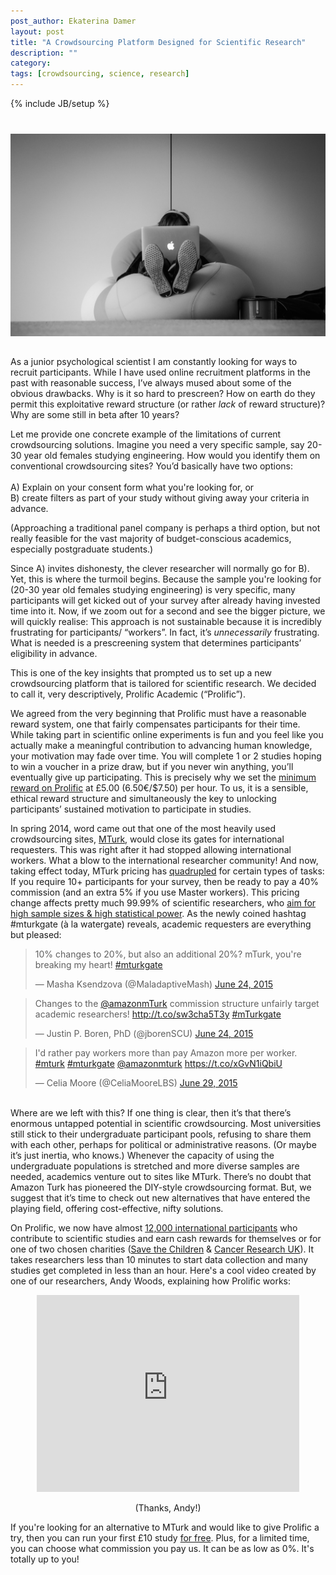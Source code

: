 ```yaml
---
post_author: Ekaterina Damer
layout: post
title: "A Crowdsourcing Platform Designed for Scientific Research"
description: ""
category: 
tags: [crowdsourcing, science, research]
---
```

{% include JB/setup %}

<div class="row">
	<div class="col-md-12">
 		<img class="img-responsive col-md-12" style="display: block;margin-left: auto;margin-right: auto;margin-top:40px;margin-bottom:15px;" src="/assets/img/LeanBack.jpg">
	 </div>
</div>

<p><br>As a junior psychological scientist I am constantly looking for ways to recruit participants. While I have used online recruitment platforms in the past with reasonable success, I’ve always mused about some of the obvious drawbacks. Why is it so hard to prescreen? How on earth do they permit this exploitative reward structure (or rather <i>lack</i> of reward structure)? Why are some still in beta after 10 years?</p>

<p>Let me provide one concrete example of the limitations of current crowdsourcing solutions. Imagine you need a very specific sample, say 20-30 year old females studying engineering. How would you identify them on conventional crowdsourcing sites? You’d basically have two options: <br><br>A) Explain on your consent form what you're looking for, or <br> B) create filters as part of your study without giving away your criteria in advance.</p>

<p>(Approaching a traditional panel company is perhaps a third option, but not really feasible for the vast majority of budget-conscious academics, especially postgraduate students.)</p> 

<p>Since A) invites dishonesty, the clever researcher will normally go for B). Yet, this is where the turmoil begins. Because the sample you're looking for (20-30 year old females studying engineering) is very specific, many participants will get kicked out of your survey after already having invested time into it. Now, if we zoom out for a second and see the bigger picture, we will quickly realise: This approach is not sustainable because it is incredibly frustrating for participants/ “workers”. In fact, it’s <i>unnecessarily</i> frustrating. What is needed is a prescreening system that determines participants’ eligibility in advance.</p>

<p>This is one of the key insights that prompted us to set up a new crowdsourcing platform that is tailored for scientific research. We decided to call it, very descriptively, Prolific Academic (“Prolific”).</p>

<p>We agreed from the very beginning that Prolific must have a reasonable reward system, one that fairly compensates participants for their time. While taking part in scientific online experiments is fun and you feel like you actually make a meaningful contribution to advancing human knowledge, your motivation may fade over time. You will complete 1 or 2 studies hoping to win a voucher in a prize draw, but if you never win anything, you’ll eventually give up participating. This is precisely why we set the <a href="https://prolificacademic.co.uk/about/pricing">minimum reward on Prolific</a> at £5.00 (6.50€/$7.50) per hour. To us, it is a sensible, ethical reward structure and simultaneously the key to unlocking participants’ sustained motivation to participate in studies.</p>

<p>In spring 2014, word came out that one of the most heavily used crowdsourcing sites, <a href="https://www.mturk.com">MTurk</a>, would close its gates for international requesters. This was right after it had stopped allowing international workers. What a blow to the international researcher community! And now, taking effect today, MTurk pricing has <a href="https://requester.mturk.com/pricing">quadrupled</a> for certain types of tasks: If you require 10+ participants for your survey, then be ready to pay a 40% commission (and an extra 5% if you use Master workers). This pricing change affects pretty much 99.99% of scientific researchers, who <a href="http://blog.prolificacademic.co.uk/2015/05/22/how-many-participants-shall-i-recruit-can-i-oversample-my-study--recruit-too-many-participants/">aim for high sample sizes & high statistical power</a>. As the newly coined hashtag #mturkgate (à la watergate) reveals, academic requesters are everything but pleased:

<div class="row col-md-offset-2"><blockquote class="twitter-tweet" lang="en"><p lang="en" dir="ltr">10% changes to 20%, but also an additional 20%? mTurk, you&#39;re breaking my heart! <a href="https://twitter.com/hashtag/mturkgate?src=hash">#mturkgate</a></p>&mdash; Masha Ksendzova (@MaladaptiveMash) <a href="https://twitter.com/MaladaptiveMash/status/613531518548348928">June 24, 2015</a></blockquote></div>
<script async src="//platform.twitter.com/widgets.js" charset="utf-8"></script>

<div class="row col-md-offset-2"><blockquote class="twitter-tweet" data-cards="hidden" lang="en"><p lang="en" dir="ltr">Changes to the <a href="https://twitter.com/amazonmturk">@amazonmTurk</a> commission structure unfairly target academic researchers! <a href="http://t.co/sw3cha5T3y">http://t.co/sw3cha5T3y</a> <a href="https://twitter.com/hashtag/mTurkgate?src=hash">#mTurkgate</a></p>&mdash; Justin P. Boren, PhD (@jborenSCU) <a href="https://twitter.com/jborenSCU/status/613543565839462400">June 24, 2015</a></blockquote></div>
<script async src="//platform.twitter.com/widgets.js" charset="utf-8"></script>

<div class="row col-md-offset-2"><blockquote class="twitter-tweet" lang="en"><p lang="en" dir="ltr">I&#39;d rather pay workers more than pay Amazon more per worker. <a href="https://twitter.com/hashtag/mturk?src=hash">#mturk</a> <a href="https://twitter.com/hashtag/mturkgate?src=hash">#mturkgate</a> <a href="https://twitter.com/amazonmturk">@amazonmturk</a> <a href="https://t.co/xGvN1iQbiU">https://t.co/xGvN1iQbiU</a></p>&mdash; Celia Moore (@CeliaMooreLBS) <a href="https://twitter.com/CeliaMooreLBS/status/615504386035462144">June 29, 2015</a></blockquote></div>
<script async src="//platform.twitter.com/widgets.js" charset="utf-8"></script>

<p><br>Where are we left with this? If one thing is clear, then it’s that there’s enormous untapped potential in scientific crowdsourcing. Most universities still stick to their undergraduate participant pools, refusing to share them with each other, perhaps for political or administrative reasons. (Or maybe it’s just inertia, who knows.) Whenever the capacity of using the undergraduate populations is stretched and more diverse samples are needed, academics venture out to sites like MTurk. There’s no doubt that Amazon Turk has pioneered the DIY-style crowdsourcing format. But, we suggest that it’s time to check out new alternatives that have entered the playing field, offering cost-effective, nifty solutions.</p>

<p>On Prolific, we now have almost <a href="https://prolificacademic.co.uk/demographics">12,000 international participants</a> who contribute to scientific studies and earn cash rewards for themselves or for one of two chosen charities (<a href="https://www.savethechildren.net/">Save the Children</a> & <a href="http://www.cancerresearchuk.org/">Cancer Research UK</a>). It takes researchers less than 10 minutes to start data collection and many studies get completed in less than an hour. Here's a cool video created by one of our researchers, Andy Woods, explaining how Prolific works:


<p style="text-align: center;"><iframe width="420" height="315" src="https://www.youtube.com/embed/eOlJCN7VnGQ?rel=0" frameborder="0" allowfullscreen></iframe></p>

<p style="text-align: center;">(Thanks, Andy!)</p>
<div class="embed-responsive embed-responsive-16by9">
	<p>If you're looking for an alternative to MTurk and would like to give Prolific a try, then you can run your first £10 study <a href="https://prolificacademic.co.uk/rr?ref=5ZFZ276D">for free</a>. Plus, for a limited time, you can choose what commission you pay us. It can be as low as 0%. It's totally up to you!</p>
</div>
	 
	 



